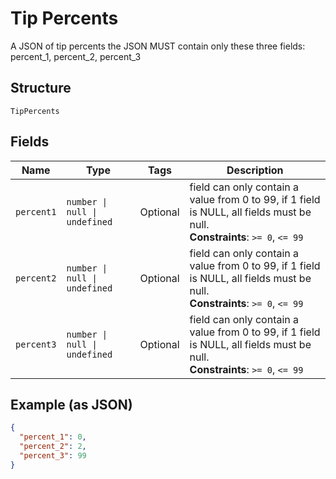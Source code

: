 
# Tip Percents

A JSON of tip percents the JSON MUST contain only these three fields: percent_1, percent_2, percent_3

## Structure

`TipPercents`

## Fields

| Name | Type | Tags | Description |
|  --- | --- | --- | --- |
| `percent1` | `number \| null \| undefined` | Optional | field can only contain a value from 0 to 99, if 1 field is NULL, all fields must be null.<br>**Constraints**: `>= 0`, `<= 99` |
| `percent2` | `number \| null \| undefined` | Optional | field can only contain a value from 0 to 99, if 1 field is NULL, all fields must be null.<br>**Constraints**: `>= 0`, `<= 99` |
| `percent3` | `number \| null \| undefined` | Optional | field can only contain a value from 0 to 99, if 1 field is NULL, all fields must be null.<br>**Constraints**: `>= 0`, `<= 99` |

## Example (as JSON)

```json
{
  "percent_1": 0,
  "percent_2": 2,
  "percent_3": 99
}
```


